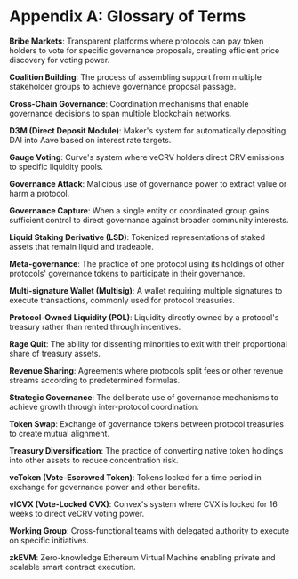 # Appendix A: Glossary of Terms

**Bribe Markets**: Transparent platforms where protocols can pay token holders to vote for specific governance proposals, creating efficient price discovery for voting power.

**Coalition Building**: The process of assembling support from multiple stakeholder groups to achieve governance proposal passage.

**Cross-Chain Governance**: Coordination mechanisms that enable governance decisions to span multiple blockchain networks.

**D3M (Direct Deposit Module)**: Maker's system for automatically depositing DAI into Aave based on interest rate targets.

**Gauge Voting**: Curve's system where veCRV holders direct CRV emissions to specific liquidity pools.

**Governance Attack**: Malicious use of governance power to extract value or harm a protocol.

**Governance Capture**: When a single entity or coordinated group gains sufficient control to direct governance against broader community interests.

**Liquid Staking Derivative (LSD)**: Tokenized representations of staked assets that remain liquid and tradeable.

**Meta-governance**: The practice of one protocol using its holdings of other protocols' governance tokens to participate in their governance.

**Multi-signature Wallet (Multisig)**: A wallet requiring multiple signatures to execute transactions, commonly used for protocol treasuries.

**Protocol-Owned Liquidity (POL)**: Liquidity directly owned by a protocol's treasury rather than rented through incentives.

**Rage Quit**: The ability for dissenting minorities to exit with their proportional share of treasury assets.

**Revenue Sharing**: Agreements where protocols split fees or other revenue streams according to predetermined formulas.

**Strategic Governance**: The deliberate use of governance mechanisms to achieve growth through inter-protocol coordination.

**Token Swap**: Exchange of governance tokens between protocol treasuries to create mutual alignment.

**Treasury Diversification**: The practice of converting native token holdings into other assets to reduce concentration risk.

**veToken (Vote-Escrowed Token)**: Tokens locked for a time period in exchange for governance power and other benefits.

**vlCVX (Vote-Locked CVX)**: Convex's system where CVX is locked for 16 weeks to direct veCRV voting power.

**Working Group**: Cross-functional teams with delegated authority to execute on specific initiatives.

**zkEVM**: Zero-knowledge Ethereum Virtual Machine enabling private and scalable smart contract execution.
